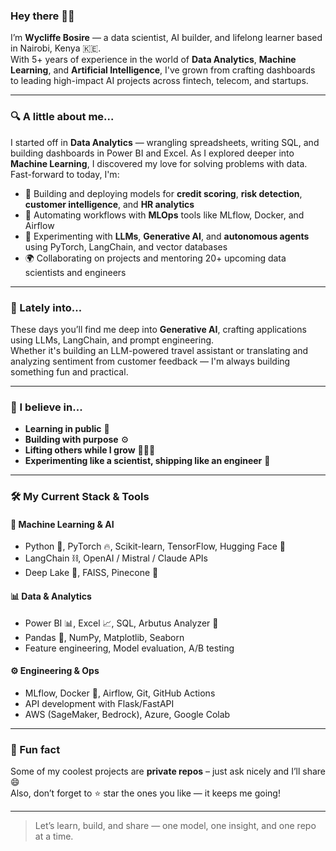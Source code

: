 ### Hey there 👋🏾

I’m **Wycliffe Bosire** — a data scientist, AI builder, and lifelong learner based in Nairobi, Kenya 🇰🇪.  
With 5+ years of experience in the world of **Data Analytics**, **Machine Learning**, and **Artificial Intelligence**, I've grown from crafting dashboards to leading high-impact AI projects across fintech, telecom, and startups.

---

### 🔍 A little about me...

I started off in **Data Analytics** — wrangling spreadsheets, writing SQL, and building dashboards in Power BI and Excel. As I explored deeper into **Machine Learning**, I discovered my love for solving problems with data. Fast-forward to today, I'm:

- 🧠 Building and deploying models for **credit scoring**, **risk detection**, **customer intelligence**, and **HR analytics**  
- 🔁 Automating workflows with **MLOps** tools like MLflow, Docker, and Airflow  
- 🤖 Experimenting with **LLMs**, **Generative AI**, and **autonomous agents** using PyTorch, LangChain, and vector databases  
- 🌍 Collaborating on projects and mentoring 20+ upcoming data scientists and engineers  

---

### 🧪 Lately into...

These days you’ll find me deep into **Generative AI**, crafting applications using LLMs, LangChain, and prompt engineering.  
Whether it's building an LLM-powered travel assistant or translating and analyzing sentiment from customer feedback — I'm always building something fun and practical.

---

### 🤝 I believe in...

- **Learning in public** 📣  
- **Building with purpose** ⚙️  
- **Lifting others while I grow** 🧑🏾‍🏫  
- **Experimenting like a scientist, shipping like an engineer** 🚀  

---

### 🛠️ My Current Stack & Tools

#### 🧠 Machine Learning & AI
- Python 🐍, PyTorch 🔥, Scikit-learn, TensorFlow, Hugging Face 🤗  
- LangChain ⛓️, OpenAI / Mistral / Claude APIs  
- Deep Lake 🏬, FAISS, Pinecone 🔎  

#### 📊 Data & Analytics
- Power BI 📊, Excel 📈, SQL, Arbutus Analyzer 🧮  
- Pandas 🐼, NumPy, Matplotlib, Seaborn  
- Feature engineering, Model evaluation, A/B testing  

#### ⚙️ Engineering & Ops
- MLflow, Docker 🐳, Airflow, Git, GitHub Actions  
- API development with Flask/FastAPI  
- AWS (SageMaker, Bedrock), Azure, Google Colab  

---

### 💬 Fun fact

Some of my coolest projects are **private repos** – just ask nicely and I’ll share 😄  
Also, don’t forget to ⭐ star the ones you like — it keeps me going!

---

> Let’s learn, build, and share — one model, one insight, and one repo at a time.
